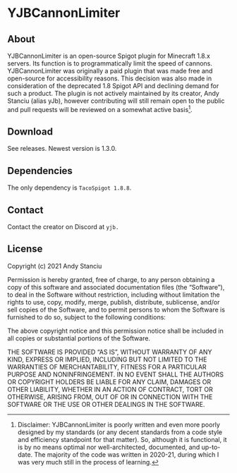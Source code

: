 # YJBCannonLimiter
## About
YJBCannonLimiter is an open-source Spigot plugin for Minecraft 1.8.x servers. Its function is to programmatically limit the speed of cannons.
YJBCannonLimiter was originally a paid plugin that was made free and open-source for accessibility reasons. This decision was also made in consideration of the deprecated 1.8 Spigot API and declining demand for such a product. The plugin is not actively maintained by its creator, Andy Stanciu (alias yJb), however contributing will still remain open to the public and pull requests will be reviewed on a somewhat active basis[^1].

[^1]: Disclaimer: YJBCannonLimiter is poorly written and even more poorly designed by my standards (or any decent standards from a code style and efficiency standpoint for that matter). So, although it is functional, it is by no means optimal nor well-architected, documented, and up-to-date. The majority of the code was written in 2020-21, during which I was very much still in the process of learning.
## Download
See releases. Newest version is 1.3.0.
## Dependencies
The only dependency is `TacoSpigot 1.8.8`.
## Contact
Contact the creator on Discord at `yjb.`
## License
Copyright (c) 2021 Andy Stanciu

Permission is hereby granted, free of charge, to any person obtaining a copy of this software and associated documentation files (the “Software”), to deal in the Software without restriction, including without limitation the rights to use, copy, modify, merge, publish, distribute, sublicense, and/or sell copies of the Software, and to permit persons to whom the Software is furnished to do so, subject to the following conditions:

The above copyright notice and this permission notice shall be included in all copies or substantial portions of the Software.

THE SOFTWARE IS PROVIDED “AS IS”, WITHOUT WARRANTY OF ANY KIND, EXPRESS OR IMPLIED, INCLUDING BUT NOT LIMITED TO THE WARRANTIES OF MERCHANTABILITY, FITNESS FOR A PARTICULAR PURPOSE AND NONINFRINGEMENT. IN NO EVENT SHALL THE AUTHORS OR COPYRIGHT HOLDERS BE LIABLE FOR ANY CLAIM, DAMAGES OR OTHER LIABILITY, WHETHER IN AN ACTION OF CONTRACT, TORT OR OTHERWISE, ARISING FROM, OUT OF OR IN CONNECTION WITH THE SOFTWARE OR THE USE OR OTHER DEALINGS IN THE SOFTWARE.